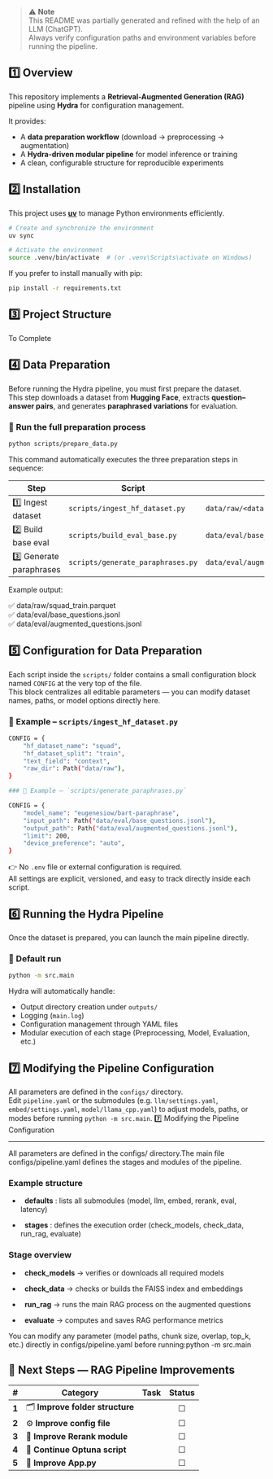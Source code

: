 > ⚠️ **Note**  
> This README was partially generated and refined with the help of an LLM (ChatGPT).  
> Always verify configuration paths and environment variables before running the pipeline.

## 1️⃣ Overview

This repository implements a **Retrieval-Augmented Generation (RAG)** pipeline using **Hydra** for configuration management.

It provides:
- A **data preparation workflow** (download → preprocessing → augmentation)
- A **Hydra-driven modular pipeline** for model inference or training
- A clean, configurable structure for reproducible experiments
## 2️⃣ Installation

This project uses **[uv](https://github.com/astral-sh/uv)** to manage Python environments efficiently.

```bash
# Create and synchronize the environment
uv sync

# Activate the environment
source .venv/bin/activate  # (or .venv\Scripts\activate on Windows)
```
If you prefer to install manually with pip:
```bash
pip install -r requirements.txt
```
## 3️⃣ Project Structure

To Complete 
## 4️⃣ Data Preparation

Before running the Hydra pipeline, you must first prepare the dataset.  
This step downloads a dataset from **Hugging Face**, extracts **question–answer pairs**, and generates **paraphrased variations** for evaluation.

### 🔹 Run the full preparation process
```bash
python scripts/prepare_data.py
```
This command automatically executes the three preparation steps in sequence:

| Step | Script | Output |
|------|---------|--------|
| 1️⃣ Ingest dataset | `scripts/ingest_hf_dataset.py` | `data/raw/<dataset>_<split>.parquet` |
| 2️⃣ Build base eval | `scripts/build_eval_base.py` | `data/eval/base_questions.jsonl` |
| 3️⃣ Generate paraphrases | `scripts/generate_paraphrases.py` | `data/eval/augmented_questions.jsonl` |

Example output:

✅ data/raw/squad_train.parquet  
✅ data/eval/base_questions.jsonl  
✅ data/eval/augmented_questions.jsonl
## 5️⃣ Configuration for Data Preparation

Each script inside the `scripts/` folder contains a small configuration block named `CONFIG` at the very top of the file.  
This block centralizes all editable parameters — you can modify dataset names, paths, or model options directly here.

### 🔹 Example – `scripts/ingest_hf_dataset.py`
```bash
CONFIG = {
    "hf_dataset_name": "squad",
    "hf_dataset_split": "train",
    "text_field": "context",
    "raw_dir": Path("data/raw"),
}

### 🔹 Example – `scripts/generate_paraphrases.py`

CONFIG = {
    "model_name": "eugenesiow/bart-paraphrase",
    "input_path": Path("data/eval/base_questions.jsonl"),
    "output_path": Path("data/eval/augmented_questions.jsonl"),
    "limit": 200,
    "device_preference": "auto",
}
```
👉 No `.env` file or external configuration is required.  
All settings are explicit, versioned, and easy to track directly inside each script.
## 6️⃣ Running the Hydra Pipeline

Once the dataset is prepared, you can launch the main pipeline directly.

### 🔹 Default run
```bash
python -m src.main
```
Hydra will automatically handle:
- Output directory creation under `outputs/`
- Logging (`main.log`)
- Configuration management through YAML files
- Modular execution of each stage (Preprocessing, Model, Evaluation, etc.)
## 7️⃣ Modifying the Pipeline Configuration

All parameters are defined in the `configs/` directory.  
Edit `pipeline.yaml` or the submodules (e.g. `llm/settings.yaml`, `embed/settings.yaml`, `model/llama_cpp.yaml`) to adjust models, paths, or modes before running `python -m src.main`.
7️⃣ Modifying the Pipeline Configuration

----------------------------------------

All parameters are defined in the configs/ directory.The main file configs/pipeline.yaml defines the stages and modules of the pipeline.

### Example structure

*   **defaults** : lists all submodules (model, llm, embed, rerank, eval, latency)

*   **stages** : defines the execution order (check\_models, check\_data, run\_rag, evaluate)

### Stage overview

*   **check\_models** → verifies or downloads all required models

*   **check\_data** → checks or builds the FAISS index and embeddings

*   **run\_rag** → runs the main RAG process on the augmented questions

*   **evaluate** → computes and saves RAG performance metrics

You can modify any parameter (model paths, chunk size, overlap, top\_k, etc.) directly in configs/pipeline.yaml before running:python -m src.main

## 🧭 Next Steps — RAG Pipeline Improvements

| # | Category | Task | Status |
|:-:|-----------|-------|:------:|
| **1** | 🗂️ **Improve folder structure** |  | ☐ |
| **2** | ⚙️ **Improve config file** |  | ☐ |
| **3** | 🧠 **Improve Rerank module** |  | ☐ |
| **4** | 🧪 **Continue Optuna script** |  | ☐ |
| **5** | 🧩 **Improve App.py** |  | ☐ |
